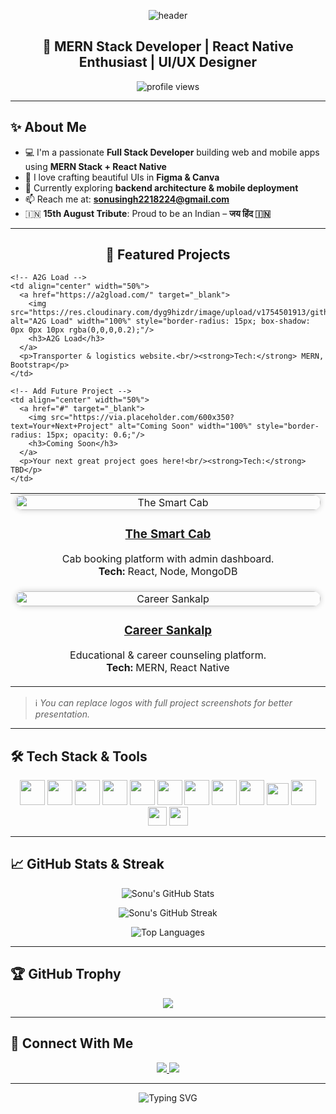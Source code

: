 <!-- Header Image -->
<p align="center">
  <img src="https://capsule-render.vercel.app/api?text=Hi%20there!%20I'm%20Sonu%20Singh&animation=fadeIn&type=waving&color=gradient&height=120" alt="header"/>
</p>

<h2 align="center">🚀 MERN Stack Developer | React Native Enthusiast | UI/UX Designer</h2>

<p align="center">
  <img src="https://komarev.com/ghpvc/?username=sonusingh2218224&label=Profile%20views&color=0e75b6&style=flat" alt="profile views"/>
</p>

---

## ✨ About Me

- 💻 I'm a passionate **Full Stack Developer** building web and mobile apps using **MERN Stack + React Native**
- 🎨 I love crafting beautiful UIs in **Figma & Canva**
- 🌱 Currently exploring **backend architecture & mobile deployment**
- 📫 Reach me at: **sonusingh2218224@gmail.com**
- 🇮🇳 **15th August Tribute**: Proud to be an Indian – **जय हिंद 🇮🇳**

---

<h2 align="center">🚀 Featured Projects</h2>

<table align="center">
  <tr>
    <!-- The Smart Cab -->
    <td align="center" width="50%">
      <a href="https://www.thesmartcab.in/" target="_blank">
        <img src="https://www.thesmartcab.in/logo192.png" alt="The Smart Cab" width="100%" style="border-radius: 15px; box-shadow: 0px 0px 10px rgba(0,0,0,0.2);"/>
        <h3>The Smart Cab</h3>
      </a>
      <p>Cab booking platform with admin dashboard.<br/><strong>Tech:</strong> React, Node, MongoDB</p>
    </td>

    <!-- A2G Load -->
    <td align="center" width="50%">
      <a href="https://a2gload.com/" target="_blank">
        <img src="https://res.cloudinary.com/dyg9hizdr/image/upload/v1754501913/github/Frame_1171276413_vsyqgt.png" alt="A2G Load" width="100%" style="border-radius: 15px; box-shadow: 0px 0px 10px rgba(0,0,0,0.2);"/>
        <h3>A2G Load</h3>
      </a>
      <p>Transporter & logistics website.<br/><strong>Tech:</strong> MERN, Bootstrap</p>
    </td>
  </tr>

  <tr>
    <!-- Career Sankalp -->
    <td align="center" width="50%">
      <a href="https://careersankalp.in/" target="_blank">
        <img src="https://res.cloudinary.com/dyg9hizdr/image/upload/v1754501913/github/Frame_1171276424_s9pemd.png" alt="Career Sankalp" width="100%" style="border-radius: 15px; box-shadow: 0px 0px 10px rgba(0,0,0,0.2);"/>
        <h3>Career Sankalp</h3>
      </a>
      <p>Educational & career counseling platform.<br/><strong>Tech:</strong> MERN, React Native</p>
    </td>

    <!-- Add Future Project -->
    <td align="center" width="50%">
      <a href="#" target="_blank">
        <img src="https://via.placeholder.com/600x350?text=Your+Next+Project" alt="Coming Soon" width="100%" style="border-radius: 15px; opacity: 0.6;"/>
        <h3>Coming Soon</h3>
      </a>
      <p>Your next great project goes here!<br/><strong>Tech:</strong> TBD</p>
    </td>
  </tr>
</table>



> ℹ️ *You can replace logos with full project screenshots for better presentation.*

---

## 🛠️ Tech Stack & Tools

<p align="center">
  <img src="https://cdn.jsdelivr.net/gh/devicons/devicon/icons/html5/html5-original.svg" width="40"/>
  <img src="https://cdn.jsdelivr.net/gh/devicons/devicon/icons/css3/css3-original.svg" width="40"/>
  <img src="https://cdn.jsdelivr.net/gh/devicons/devicon/icons/javascript/javascript-original.svg" width="40"/>
  <img src="https://cdn.jsdelivr.net/gh/devicons/devicon/icons/react/react-original.svg" width="40"/>
  <img src="https://cdn.jsdelivr.net/gh/devicons/devicon/icons/nodejs/nodejs-original.svg" width="40"/>
  <img src="https://cdn.jsdelivr.net/gh/devicons/devicon/icons/express/express-original.svg" width="40"/>
  <img src="https://cdn.jsdelivr.net/gh/devicons/devicon/icons/mongodb/mongodb-original.svg" width="40"/>
  <img src="https://cdn.jsdelivr.net/gh/devicons/devicon/icons/bootstrap/bootstrap-plain.svg" width="40"/>
  <img src="https://cdn.jsdelivr.net/gh/devicons/devicon/icons/sass/sass-original.svg" width="40"/>
  <img src="https://reactnative.dev/img/header_logo.svg" width="35"/>
  <img src="https://cdn.jsdelivr.net/gh/devicons/devicon/icons/photoshop/photoshop-line.svg" width="40"/>
  <img src="https://cdn.worldvectorlogo.com/logos/figma-1.svg" width="30"/>
  <img src="https://cdn.worldvectorlogo.com/logos/canva-1.svg" width="30"/>
</p>

---

## 📈 GitHub Stats & Streak

<p align="center">
  <img src="https://github-readme-stats.vercel.app/api?username=sonusingh2218224&show_icons=true&theme=default" alt="Sonu's GitHub Stats" />
</p>

<p align="center">
  <img src="https://github-readme-streak-stats.herokuapp.com/?user=sonusingh2218224&theme=default" alt="Sonu's GitHub Streak" />
</p>

<p align="center">
  <img src="https://github-readme-stats.vercel.app/api/top-langs?username=sonusingh2218224&show_icons=true&locale=en&layout=compact" alt="Top Languages" />
</p>

---

## 🏆 GitHub Trophy

<p align="center">
  <img src="https://github-profile-trophy.vercel.app/?username=sonusingh2218224&theme=flat&no-frame=true&margin-w=10" />
</p>

---

## 🤝 Connect With Me

<p align="center">
  <a href="https://www.linkedin.com/in/sonu-singh-8a9748181/" target="_blank">
    <img src="https://img.shields.io/badge/LinkedIn-Connect-blue?style=for-the-badge&logo=linkedin" />
  </a>
  <a href="mailto:sonusingh2218224@gmail.com">
    <img src="https://img.shields.io/badge/Gmail-Email-red?style=for-the-badge&logo=gmail" />
  </a>
</p>

---

<p align="center">
  <img src="https://readme-typing-svg.herokuapp.com?font=Fira+Code&size=22&duration=4000&pause=1000&center=true&width=440&lines=Thank+You+for+visiting+my+profile!;Keep+learning+and+keep+building!;जय+हिंद+🇮🇳" alt="Typing SVG" />
</p>
